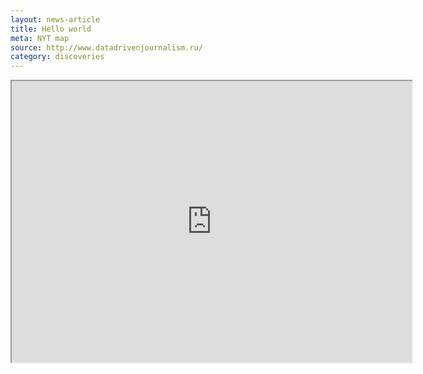 ```yaml
---
layout: news-article
title: Hello world
meta: NYT map
source: http://www.datadrivenjournalism.ru/
category: discoveries
---
```

<iframe src="http://bl.ocks.org/ansakoy/raw/9d3f1d693f9717b9df06/" width="640" height="450"></iframe>
